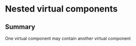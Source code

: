 # Nested virtual components

## Summary

One virtual component may contain another virtual component